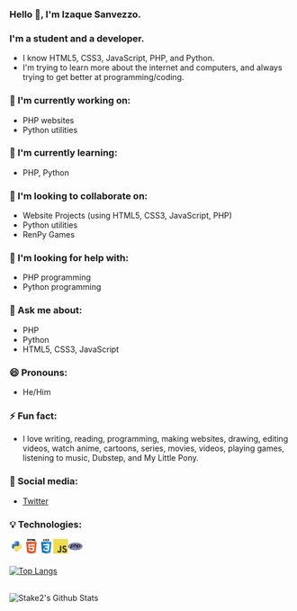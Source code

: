### Hello 👋, I'm Izaque Sanvezzo.

### I'm a student and a developer.
- I know HTML5, CSS3, JavaScript, PHP, and Python.
- I'm trying to learn more about the internet and computers, and always trying to get better at programming/coding.

### 🔭 I'm currently working on:
- PHP websites
- Python utilities

###  🌱 I'm currently learning:
- PHP, Python

###  👯 I'm looking to collaborate on:
- Website Projects (using HTML5, CSS3, JavaScript, PHP)
- Python utilities
- RenPy Games

###  🤔 I'm looking for help with:
- PHP programming
- Python programming

###  💬 Ask me about:
- PHP
- Python
- HTML5, CSS3, JavaScript

###  😄 Pronouns:
- He/Him

###  ⚡ Fun fact:
- I love writing, reading, programming, making websites, drawing, editing videos, watch anime, cartoons, series, movies, videos, playing games, listening to music, Dubstep, and My Little Pony.

###  🔗 Social media:
- [Twitter](https://github-readme-stats.vercel.app/api/top-langs/?username=Stake2&layout=compact)

### 💡️ Technologies:
  <img align="left" alt="Python" width="26px" src="https://raw.githubusercontent.com/github/explore/80688e429a7d4ef2fca1e82350fe8e3517d3494d/topics/python/python.png" />
  <img align="left" alt="HTML5" width="26px" src="https://raw.githubusercontent.com/github/explore/80688e429a7d4ef2fca1e82350fe8e3517d3494d/topics/html/html.png" />
  <img align="left" alt="CSS3" width="26px" src="https://raw.githubusercontent.com/github/explore/80688e429a7d4ef2fca1e82350fe8e3517d3494d/topics/css/css.png" />
  <img align="left" alt="JavaScript" width="26px" src="https://raw.githubusercontent.com/github/explore/80688e429a7d4ef2fca1e82350fe8e3517d3494d/topics/javascript/javascript.png" />
  <img align="left" alt="PHP" width="26px" src="https://raw.githubusercontent.com/github/explore/80688e429a7d4ef2fca1e82350fe8e3517d3494d/topics/php/php.png" />

<br />
<br />

[![Top Langs](https://github-readme-stats.vercel.app/api/top-langs/?username=Stake2&layout=compact)](https://github-readme-stats.vercel.app/api/top-langs/?username=Stake2&layout=compact)

<br />

<img align="left" alt="Stake2's Github Stats" src="https://github-readme-stats.vercel.app/api?username=Stake2&show_icons=true&hide_border=true" />

<!--
**stake2/stake2** is a ✨ _special_ ✨ repository because its `README.md` (this file) appears on your GitHub profile. -->
